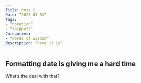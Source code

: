 ```yaml
---
Title: note 2
Date: “2023-03-03”
Tags: 
- “notation”
- “snippets”
Categories: 
- “words of wisdom”
description: “here it is” 
---
```

## Formatting date is giving me a hard time

What’s the deal with that?
